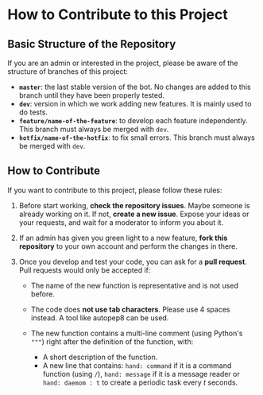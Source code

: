 # How to Contribute to this Project



## Basic Structure of the Repository

If you are an admin or interested in the project, please be aware of the structure of branches of this project:

- **`master`**: the last stable version of the bot. No changes are added to this branch until they have been properly tested.
- **`dev`**: version in which we work adding new features. It is mainly used to do tests.
- **`feature/name-of-the-feature`**: to develop each feature independently. This branch must always be merged with `dev`.
- **`hotfix/name-of-the-hotfix`**: to fix small errors. This branch must always be merged with `dev`.



## How to Contribute

If you want to contribute to this project, please follow these rules:

1. Before start working, **check the repository issues**. Maybe someone is already working on it. If not, **create a new issue**. Expose your ideas or your requests, and wait for a moderator to inform you about it.

2. If an admin has given you green light to a new feature, **fork this repository** to your own account and perform the changes in there.

3. Once you develop and test your code, you can ask for a **pull request**. Pull requests would only be accepted if:

   - The name of the new function is representative and is not used before.

   - The code does **not use tab characters**. Please use 4 spaces instead. A tool like autopep8 can be used.

   - The new function contains a multi-line comment (using Python's `"""`) right after the definition of the function, with:

     - A short description of the function.
     - A new line that contains: `hand: command` if it is a command function (using `/`), `hand: message` if it is a message reader or `hand: daemom : t` to create
     a periodic task every *t* seconds.

     ​

